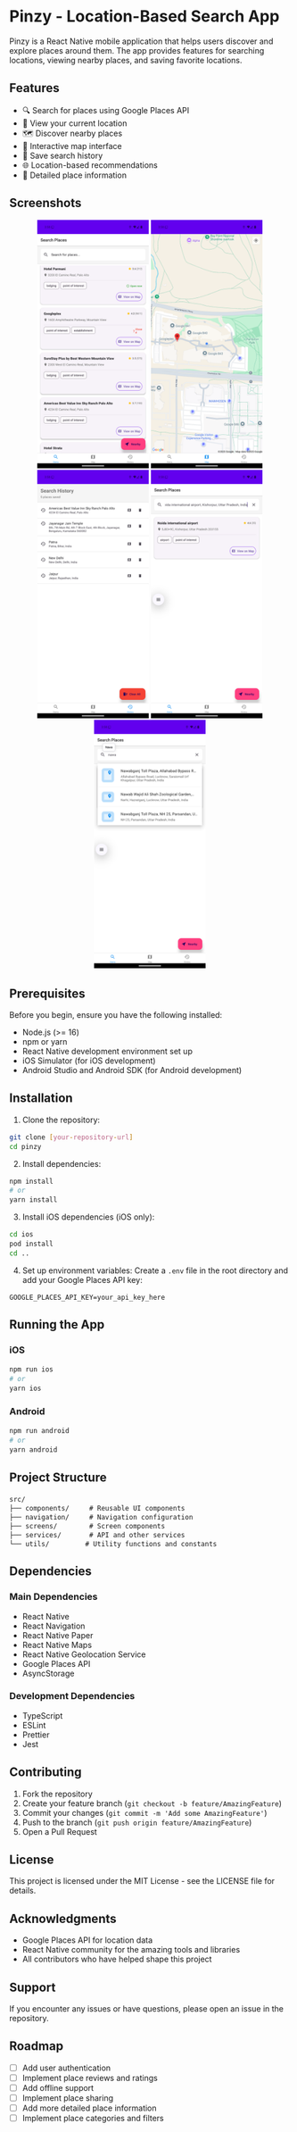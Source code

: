 # Pinzy - Location-Based Search App

Pinzy is a React Native mobile application that helps users discover and explore places around them. The app provides features for searching locations, viewing nearby places, and saving favorite locations.

## Features

- 🔍 Search for places using Google Places API
- 📍 View your current location
- 🗺️ Discover nearby places
- 📱 Interactive map interface
- 💾 Save search history
- 🌐 Location-based recommendations
- 🎯 Detailed place information

## Screenshots

<div align="center">
  <img src="src/assets/1.png" alt="Home Screen" width="200"/>
  <img src="src/assets/2.png" alt="Search Results" width="200"/>
  <img src="src/assets/3.png" alt="Map View" width="200"/>
  <img src="src/assets/4.png" alt="Place Details" width="200"/>
  <img src="src/assets/5.png" alt="Nearby Places" width="200"/>
</div>

## Prerequisites

Before you begin, ensure you have the following installed:

- Node.js (>= 16)
- npm or yarn
- React Native development environment set up
- iOS Simulator (for iOS development)
- Android Studio and Android SDK (for Android development)

## Installation

1. Clone the repository:

```bash
git clone [your-repository-url]
cd pinzy
```

2. Install dependencies:

```bash
npm install
# or
yarn install
```

3. Install iOS dependencies (iOS only):

```bash
cd ios
pod install
cd ..
```

4. Set up environment variables:
   Create a `.env` file in the root directory and add your Google Places API key:

```
GOOGLE_PLACES_API_KEY=your_api_key_here
```

## Running the App

### iOS

```bash
npm run ios
# or
yarn ios
```

### Android

```bash
npm run android
# or
yarn android
```

## Project Structure

```
src/
├── components/     # Reusable UI components
├── navigation/     # Navigation configuration
├── screens/        # Screen components
├── services/       # API and other services
└── utils/         # Utility functions and constants
```

## Dependencies

### Main Dependencies

- React Native
- React Navigation
- React Native Paper
- React Native Maps
- React Native Geolocation Service
- Google Places API
- AsyncStorage

### Development Dependencies

- TypeScript
- ESLint
- Prettier
- Jest

## Contributing

1. Fork the repository
2. Create your feature branch (`git checkout -b feature/AmazingFeature`)
3. Commit your changes (`git commit -m 'Add some AmazingFeature'`)
4. Push to the branch (`git push origin feature/AmazingFeature`)
5. Open a Pull Request

## License

This project is licensed under the MIT License - see the LICENSE file for details.

## Acknowledgments

- Google Places API for location data
- React Native community for the amazing tools and libraries
- All contributors who have helped shape this project

## Support

If you encounter any issues or have questions, please open an issue in the repository.

## Roadmap

- [ ] Add user authentication
- [ ] Implement place reviews and ratings
- [ ] Add offline support
- [ ] Implement place sharing
- [ ] Add more detailed place information
- [ ] Implement place categories and filters
